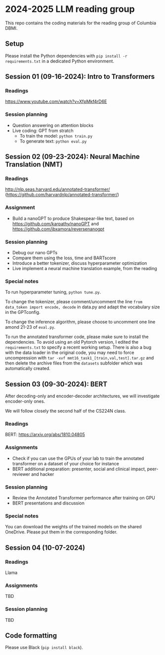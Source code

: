 # 2024-2025 LLM reading group

This repo contains the coding materials for the reading group of Columbia DBMI.

## Setup

Please install the Python dependencies with `pip install -r requirements.txt` in a dedicated Python environment.

## Session 01 (09-16-2024): Intro to Transformers

### Readings

https://www.youtube.com/watch?v=XfpMkf4rD6E

### Session planning

- Question answering on attention blocks
- Live coding: GPT from stratch
    - To train the model: `python train.py`
    - To generate text: `python eval.py`

## Session 02 (09-23-2024): Neural Machine Translation (NMT)

### Readings

http://nlp.seas.harvard.edu/annotated-transformer/ (https://github.com/harvardnlp/annotated-transformer/)

### Assignment

- Build a nanoGPT to produce Shakespear-like text, based on https://github.com/karpathy/nanoGPT and https://github.com/jbxamora/reversenanogpt

### Session planning

- Debug our nano GPTs
- Compare them using the loss, time and BARTscore
- Introduce a better tokenizer, discuss hyperparameter optimization
- Live implement a neural machine translation example, from the reading

### Special notes

To run hyperparameter tuning, `python tune.py`.

To change the tokenizer, please comment/uncomment the line `from data_token import encode, decode` in data.py and adapt the vocabulary size in the GPTconfig.

To change the inference algorithm, please choose to uncomment one line amond 21-23 of `eval.py`.

To run the annotated transformer code, please make sure to install the dependencies. To avoid using an old Pytorch version, I edited the `requirements.txt` to specify a recent working setup. There is also a bug with the data loader in the original code, you may need to force uncompression with `tar -xvf mmt16_task1_[train,val,test].tar.gz` and then delete the archive files from the `datasets` subfolder which was automatically created.

## Session 03 (09-30-2024): BERT

After decoding-only and encoder-decoder architectures, we will investigate encoder-only ones.

We will follow closely the second half of the CS224N class.

### Readings

BERT: https://arxiv.org/abs/1810.04805

### Assignments

- Check if you can use the GPUs of your lab to train the annotated transformer on a dataset of your choice for instance 
- BERT additional preparation: presenter, social and clinical impact, peer-reviewer and hacker

### Session planning

- Review the Annotated Transformer performance after training on GPU
- BERT presentations and discussion

### Special notes

You can download the weights of the trained models on the shared OneDrive. Please put them in the corresponding folder.

## Session 04 (10-07-2024)

### Readings

Llama

### Assignments

TBD

### Session planning

TBD

## Code formatting

Please use Black (`pip install black`).
